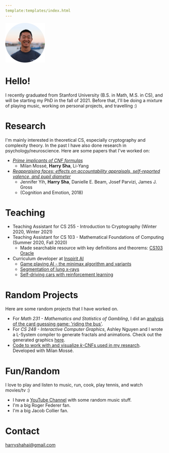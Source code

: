 ```yaml
---
template:templates/index.html
---
```

<img id='image-of-me' src="/imgs/me.png" alt="A picture of me" width=25%>

# Hello! 
I recently graduated from Stanford University (B.S. in Math, M.S. in CS), and will be starting my PhD in the fall of 2021. Before that, I'll be doing a mixture of playing music, working on personal projects, and travelling :)

# Research
I'm mainly interested in theoretical CS, especially cryptography and complexity theory. In the past I have also done research in psychology/neuroscience. Here are some papers that I've worked on:

* [*Prime implicants of CNF formulas*](/resources/cnfs_paper.pdf)
    * Milan Moss&eacute;, **Harry Sha**, Li-Yang
* [*Reappraising faces: effects on accountability appraisals, self-reported valence, and pupil diameter*](https://pubmed.ncbi.nlm.nih.gov/30092708/)
    * Jennifer Yih, **Harry Sha**, Danielle E. Beam, Josef Parvizi, James J. Gross
    * (Cognition and Emotion, 2018) 

# Teaching
* Teaching Assistant for CS 255 - Introduction to Cryptography (Winter 2020, Winter 2021)
* Teaching Assistant for CS 103 - Mathematical Foundations of Computing (Summer 2020, Fall 2020)
  * Made searchable resource with key definitions and theorems: [CS103 Oracle](https://cs103oracle.netlify.app)
* Curriculum developer at [Inspirit AI](https://www.inspiritai.com/)
  * [Game playing AI - the minimax algorithm and variants](https://colab.research.google.com/drive/178WCS3ZlQCnMqtIfhuzaTh6nITSp9hS0?authuser=2)
  * [Segmentation of lung x-rays](https://colab.research.google.com/drive/1S7FP0NW02RNROfJh93GN6yMUDWnpUbWk?usp=sharing)
  * [Self-driving cars with reinforcement learning](https://colab.research.google.com/drive/1jrDRhS6GzCZs8DfUfwNdI8mw0FZwogj7?authuser=2)

# Random Projects
Here are some random projects that I have worked on. 

* For *Math 231 - Mathematics and Statistics of Gambling*, I did an [analysis of the card guessing game: 'riding the bus'](/resources/bus.pdf).
* For *CS 248 - Interactive Computer Graphics*, Ashley Nguyen and I wrote a L-System compiler to generate fractals and animations. Check out the generated graphics [here](https://l-systems.netlify.app/).
* [Code to work with and visualize *k*-CNFs used in my research](https://github.com/harrysha1029/sat). Developed with Milan Moss&eacute;.

# Fun/Random
I love to play and listen to music, run, cook, play tennis, and watch movies/tv :)

* I have a [YouTube Channel](https://www.youtube.com/channel/UCVjPFH1nsdSB03heP0Al36A) with some random music stuff.
* I'm a big Roger Federer fan.
* I'm a big Jacob Collier fan.



# Contact
<a href="mailto:harryshahai@gmail.com">harryshahai@gmail.com</a>

